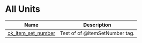 # All Units


| Name | Description |
|---|---|
| [ok_item_set_number](ok_item_set_number.md) | Test of of @itemSetNumber tag. |

